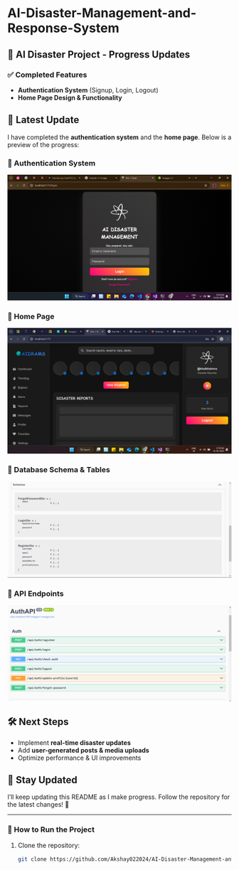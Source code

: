 # AI-Disaster-Management-and-Response-System

## 🚀 AI Disaster Project - Progress Updates  

### ✅ Completed Features  
- **Authentication System** (Signup, Login, Logout)  
- **Home Page Design & Functionality**  

## 📌 Latest Update  
I have completed the **authentication system** and the **home page**. Below is a preview of the progress:  

### 🔹 Authentication System  
![Auth System](https://github.com/Akshay022024/AI-Disaster-Management-and-Response-System/blob/main/Screenshot%202025-02-13%20231959.png)  

### 🔹 Home Page  
![Home Page](https://github.com/Akshay022024/AI-Disaster-Management-and-Response-System/blob/main/Screenshot%202025-02-21%20172508.png)  

### 🔹 Database Schema & Tables  
![Database Schema](https://github.com/Akshay022024/AI-Disaster-Management-and-Response-System/blob/main/Screenshot%202025-02-23%20181144.png)  

### 🔹 API Endpoints  
![API Usage](https://github.com/Akshay022024/AI-Disaster-Management-and-Response-System/blob/main/Screenshot%202025-02-23%20181158.png)  

## 🛠️ Next Steps  
- Implement **real-time disaster updates**  
- Add **user-generated posts & media uploads**  
- Optimize performance & UI improvements  

## 📢 Stay Updated  
I’ll keep updating this README as I make progress. Follow the repository for the latest changes! 🚀  

---

### 📜 How to Run the Project  
1. Clone the repository:  
   ```bash
   git clone https://github.com/Akshay022024/AI-Disaster-Management-and-Response-System.git
   ```
